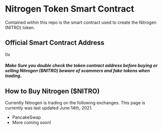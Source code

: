 # Nitrogen Token Smart Contract

Contained within this repo is the smart contract used to create the Nitrogen (NITRO) token. 


## Official Smart Contract Address
0x

##### Make Sure you double check the token contract address before buying or selling Nitrogen ($NITRO) beware of scammers and fake tokens when trading. 


## How to Buy Nitrogen ($NITRO)
Currently Nitrogen is trading on the following exchanges. This page is currently was last updated June 14th, 2021.
* PancakeSwap
* More coming soon!
